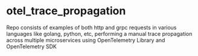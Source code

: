 # otel_trace_propagation

Repo consists of examples of both http and grpc requests in various languages like golang, python, etc, performing a manual trace propagation across multiple microservices using OpenTelemetry Library and OpenTelemetry SDK
